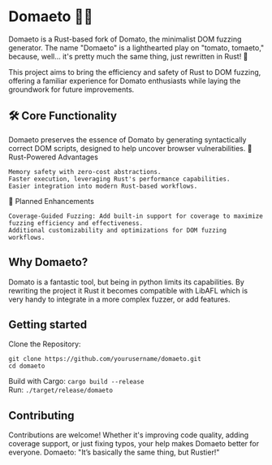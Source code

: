 # Domaeto 🌱🍅
Domaeto is a Rust-based fork of Domato, the minimalist DOM fuzzing generator. The name "Domaeto" is a lighthearted play on "tomato, tomaeto," because, well... it's pretty much the same thing, just rewritten in Rust! 🍅 

This project aims to bring the efficiency and safety of Rust to DOM fuzzing, offering a familiar experience for Domato enthusiasts while laying the groundwork for future improvements.

## 🛠️ Core Functionality

Domaeto preserves the essence of Domato by generating syntactically correct DOM scripts, designed to help uncover browser vulnerabilities.
🦀 Rust-Powered Advantages

    Memory safety with zero-cost abstractions.
    Faster execution, leveraging Rust's performance capabilities.
    Easier integration into modern Rust-based workflows.

🚀 Planned Enhancements

    Coverage-Guided Fuzzing: Add built-in support for coverage to maximize fuzzing efficiency and effectiveness.
    Additional customizability and optimizations for DOM fuzzing workflows.

## Why Domaeto?
Domato is a fantastic tool, but being in python limits its capabilities. By rewriting the project it Rust it becomes compatible with LibAFL which is very handy to integrate in a more complex fuzzer, or add features.

## Getting started
Clone the Repository:
```
git clone https://github.com/yourusername/domaeto.git  
cd domaeto
```
Build with Cargo:
`cargo build --release`  
Run:
`./target/release/domaeto`  
## Contributing
Contributions are welcome! Whether it's improving code quality, adding coverage support, or just fixing typos, your help makes Domaeto better for everyone.
Domaeto: "It’s basically the same thing, but Rustier!"

